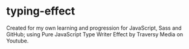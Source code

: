 # typing-effect

Created for my own learning and progression for JavaScript, Sass and GitHub; using Pure JavaScript Type Writer Effect by Traversy Media on Youtube.
